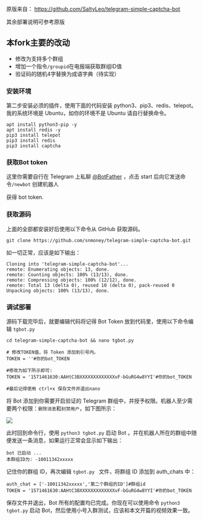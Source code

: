 原版来自： https://github.com/SaltyLeo/telegram-simple-captcha-bot

其余部署说明可参考原版

## 本fork主要的改动
* 修改为支持多个群组
* 增加一个指令`/groupid`在电报端获取群组ID值
* 验证码的随机4字替换为成语字典（待实现）


### 安装环境

第二步安装必须的插件，使用下面的代码安装 python3、pip3、redis、telepot。我的系统环境是 Ubuntu，如你的环境不是 Ubuntu 请自行替换命令。

```
apt install python3-pip -y
apt install redis -y
pip3 install telepot
pip3 install redis
pip3 install captcha
```

### 获取Bot token

这里你需要自行在 Telegram 上私聊 [@BotFather](https://t.me/BotFather) ，点击 start 后向它发送命令`/newbot` 创建机器人

获得 bot token.

### 获取源码

上面的全部都安装好后使用以下命令从 GitHub 获取源码。

```
git clone https://github.com/snmoney/telegram-simple-captcha-bot.git
```
如一切正常，应该是如下输出：

```
Cloning into 'telegram-simple-captcha-bot'...
remote: Enumerating objects: 13, done.
remote: Counting objects: 100% (13/13), done.
remote: Compressing objects: 100% (12/12), done.
remote: Total 13 (delta 0), reused 10 (delta 0), pack-reused 0
Unpacking objects: 100% (13/13), done.
```

### 调试部署

源码下载完毕后，就要编辑代码将记得 Bot Token 放到代码里，使用以下命令编辑 `tgbot.py `

```
cd telegram-simple-captcha-bot && nano tgbot.py

# 修改TOKEN值，将 Token 添加到引号内。
TOKEN = ''#你的bot_TOKEN

#修改为如下所示即可:
TOKEN = '1571461630:AAHtC3BXXXXXXXXXXXXXvF-bGuRG4w8YYI'#你的bot_TOKEN

#最后记得使用 ctrl+x 保存文件并退出nano
```

将 Bot 添加到你需要开启验证的 Telegram 群组中，并授予权限。机器人至少需要两个权限：`删除消息`和`封禁用户`，如下图所示：

![](https://static.tstrs.me/photo_2021-02-26_11-09-42.jpg)


此时回到命令行，使用 `python3 tgbot.py` 启动 Bot 。并在机器人所在的群组中随便发送一条消息，如果运行正常会显示如下输出：

```
bot 已启动 ...
本群组ID为: -10011342xxxxx
```

记住你的群组 ID，再次编辑 `tgbot.py ` 文件，将群组 ID 添加到 auth_chats 中：

```
auth_chat = ['-10011342xxxxx','第二个群组的ID']#群组id
TOKEN = '1571461630:AAHtC3BXXXXXXXXXXXXXvF-bGuRG4w8YYI'#你的bot_TOKEN
```

保存文件并退出，Bot 所有的配置均已完成。你现在可以使用命令 `python3 tgbot.py` 启动 Bot，然后使用小号入群测试，应该和本文开篇的视频效果一致。

